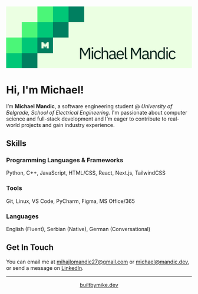 <img src="assets/greenpixelsbanner.svg" alt="Michael Mandic"></img>

# Hi, I'm Michael!

I’m **Michael Mandic**, a software engineering student @ *University of Belgrade, School of Electrical Engineering.*
I'm passionate about computer science and full-stack development and I’m eager to contribute to real-world projects and gain industry experience.

## Skills

### Programming Languages & Frameworks

Python, C++, JavaScript, HTML/CSS, React, Next.js, TailwindCSS

### Tools

Git, Linux, VS Code, PyCharm, Figma, MS Office/365

### Languages

English (Fluent), Serbian (Native), German (Conversational)

## Get In Touch

You can email me at [mihajlomandic27@gmail.com](mailto:mihajlomandic27@gmail.com) or [michael@mandic.dev](mailto:michael@mandic.dev), or send a message on [LinkedIn](https://www.linkedin.com/in/michael-mandic).
***
<p align="center"><a target="_blank" href="https://builtbymike.dev">builtbymike.dev</a></p>
